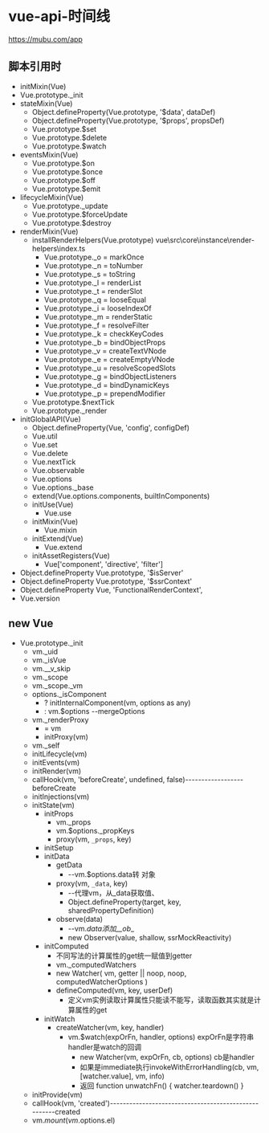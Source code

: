 # vue-api-时间线

<https://mubu.com/app>

## 脚本引用时

- initMixin(Vue)
- Vue.prototype._init
- stateMixin(Vue)
  - Object.defineProperty(Vue.prototype, '$data', dataDef)
  - Object.defineProperty(Vue.prototype, '$props', propsDef)
  - Vue.prototype.$set
  - Vue.prototype.$delete
  - Vue.prototype.$watch
- eventsMixin(Vue)
  - Vue.prototype.$on
  - Vue.prototype.$once
  - Vue.prototype.$off
  - Vue.prototype.$emit
- lifecycleMixin(Vue)
  - Vue.prototype._update
  - Vue.prototype.$forceUpdate
  - Vue.prototype.$destroy
- renderMixin(Vue)
  - installRenderHelpers(Vue.prototype)  vue\src\core\instance\render-helpers\index.ts
    - Vue.prototype._o = markOnce
    - Vue.prototype._n = toNumber
    - Vue.prototype._s = toString
    - Vue.prototype._l = renderList
    - Vue.prototype._t = renderSlot
    - Vue.prototype._q = looseEqual
    - Vue.prototype._i = looseIndexOf
    - Vue.prototype._m = renderStatic
    - Vue.prototype._f = resolveFilter
    - Vue.prototype._k = checkKeyCodes
    - Vue.prototype._b = bindObjectProps
    - Vue.prototype._v = createTextVNode
    - Vue.prototype._e = createEmptyVNode
    - Vue.prototype._u = resolveScopedSlots
    - Vue.prototype._g = bindObjectListeners
    - Vue.prototype._d = bindDynamicKeys
    - Vue.prototype._p = prependModifier
  - Vue.prototype.$nextTick
  - Vue.prototype._render
- initGlobalAPI(Vue)
  - Object.defineProperty(Vue, 'config', configDef)
  - Vue.util
  - Vue.set
  - Vue.delete
  - Vue.nextTick
  - Vue.observable
  - Vue.options
  - Vue.options._base
  - extend(Vue.options.components, builtInComponents)
  - initUse(Vue)
    - Vue.use
  - initMixin(Vue)
    - Vue.mixin
  - initExtend(Vue)
    - Vue.extend
  - initAssetRegisters(Vue)
    - Vue['component', 'directive', 'filter']
- Object.defineProperty Vue.prototype, '$isServer'
- Object.defineProperty Vue.prototype, '$ssrContext'
- Object.defineProperty Vue, 'FunctionalRenderContext',
- Vue.version

## new Vue

- Vue.prototype._init
  - vm._uid
  - vm._isVue
  - vm.__v_skip
  - vm._scope
  - vm._scope._vm
  - options._isComponent
    - ? initInternalComponent(vm, options as any)
    - : vm.$options --mergeOptions
  - vm._renderProxy
    - = vm
    - initProxy(vm)
  - vm._self
  - initLifecycle(vm)
  - initEvents(vm)
  - initRender(vm)
  - callHook(vm, 'beforeCreate', undefined, false)------------------beforeCreate
  - initInjections(vm)
  - initState(vm)
    - initProps
      - vm._props
      - vm.$options._propKeys
      - proxy(vm, `_props`, key)
    - initSetup
    - initData
      - getData
        - --vm.$options.data转 对象
      - proxy(vm, `_data`, key)
        - --代理vm，从_data获取值、
        - Object.defineProperty(target, key, sharedPropertyDefinition)
      - observe(data)
        - --vm._data添加__ob__
        - new Observer(value, shallow, ssrMockReactivity)
    - initComputed
      - 不同写法的计算属性的get统一赋值到getter
      - vm._computedWatchers
      - new Watcher( vm, getter || noop, noop, computedWatcherOptions )
      - defineComputed(vm, key, userDef)
        - 定义vm实例读取计算属性只能读不能写，读取函数其实就是计算属性的get
    - initWatch
      - createWatcher(vm, key, handler)
        - vm.$watch(expOrFn, handler, options)       expOrFn是字符串  handler是watch的回调
          - new Watcher(vm, expOrFn, cb, options)   cb是handler
          - 如果是immediate执行invokeWithErrorHandling(cb, vm, [watcher.value], vm, info)
          - 返回 function unwatchFn() { watcher.teardown() }
  - initProvide(vm)
  - callHook(vm, 'created')-----------------------------------------------------created
  - vm.$mount(vm.$options.el)

